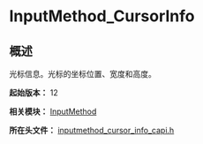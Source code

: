 # InputMethod_CursorInfo
<!--Kit: IME Kit-->
<!--Subsystem: MiscServices-->
<!--Owner: @illybyy-->
<!--SE: @andeszhang-->
<!--TSE: @murphy1984-->

## 概述

光标信息。光标的坐标位置、宽度和高度。

**起始版本：** 12

**相关模块：** [InputMethod](capi-inputmethod.md)

**所在头文件：** [inputmethod_cursor_info_capi.h](capi-inputmethod-cursor-info-capi-h.md)

